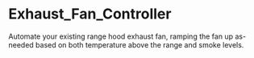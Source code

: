 # Exhaust_Fan_Controller
Automate your existing range hood exhaust fan, ramping the fan up as-needed based on both temperature above the range and smoke levels.
